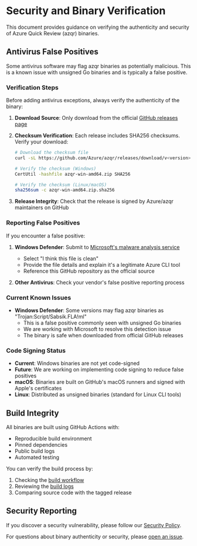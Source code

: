 # Security and Binary Verification

This document provides guidance on verifying the authenticity and security of Azure Quick Review (azqr) binaries.

## Antivirus False Positives

Some antivirus software may flag azqr binaries as potentially malicious. This is a known issue with unsigned Go binaries and is typically a false positive.

### Verification Steps

Before adding antivirus exceptions, always verify the authenticity of the binary:

1. **Download Source**: Only download from the official [GitHub releases page](https://github.com/Azure/azqr/releases)

2. **Checksum Verification**: Each release includes SHA256 checksums. Verify your download:
   ```bash
   # Download the checksum file
   curl -sL https://github.com/Azure/azqr/releases/download/v<version>/azqr-win-amd64.zip.sha256 -o azqr-win-amd64.zip.sha256
   
   # Verify the checksum (Windows)
   CertUtil -hashfile azqr-win-amd64.zip SHA256
   
   # Verify the checksum (Linux/macOS)
   sha256sum -c azqr-win-amd64.zip.sha256
   ```

3. **Release Integrity**: Check that the release is signed by Azure/azqr maintainers on GitHub

### Reporting False Positives

If you encounter a false positive:

1. **Windows Defender**: Submit to [Microsoft's malware analysis service](https://www.microsoft.com/en-us/wdsi/filesubmission)
   - Select "I think this file is clean"
   - Provide the file details and explain it's a legitimate Azure CLI tool
   - Reference this GitHub repository as the official source

2. **Other Antivirus**: Check your vendor's false positive reporting process

### Current Known Issues

- **Windows Defender**: Some versions may flag azqr binaries as "Trojan:Script/Sabsik.FLA!ml"
  - This is a false positive commonly seen with unsigned Go binaries
  - We are working with Microsoft to resolve this detection issue
  - The binary is safe when downloaded from official GitHub releases

### Code Signing Status

- **Current**: Windows binaries are not yet code-signed
- **Future**: We are working on implementing code signing to reduce false positives
- **macOS**: Binaries are built on GitHub's macOS runners and signed with Apple's certificates
- **Linux**: Distributed as unsigned binaries (standard for Linux CLI tools)

## Build Integrity

All binaries are built using GitHub Actions with:
- Reproducible build environment
- Pinned dependencies
- Public build logs
- Automated testing

You can verify the build process by:
1. Checking the [build workflow](.github/workflows/build.yml)
2. Reviewing the [build logs](https://github.com/Azure/azqr/actions/workflows/build.yml)
3. Comparing source code with the tagged release

## Security Reporting

If you discover a security vulnerability, please follow our [Security Policy](SECURITY.md).

For questions about binary authenticity or security, please [open an issue](https://github.com/Azure/azqr/issues).